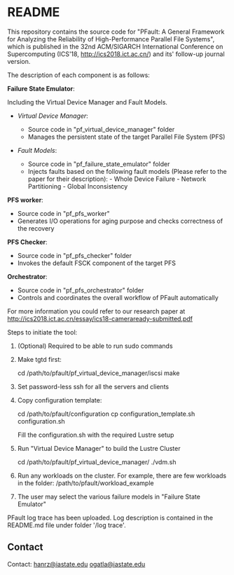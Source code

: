 # README #
This repository contains the source code for "PFault: A General Framework for Analyzing the 
Reliability of High-Performance Parallel File Systems", which is published in the 
32nd ACM/SIGARCH International Conference on Supercomputing (ICS'18, http://ics2018.ict.ac.cn/)
 and its' follow-up journal version.

The description of each component is as follows:

**Failure State Emulator**:

Including the Virtual Device Manager and Fault Models.

- *Virtual Device Manager*:
  - Source code in "pf_virtual_device_manager" folder
  - Manages the persistent state of the target Parallel File System (PFS)


- *Fault Models*:
  - Source code in "pf_failure_state_emulator" folder
  - Injects faults based on the following fault models (Please refer to the paper for their description):
        - Whole Device Failure
        - Network Partitioning
        - Global Inconsistency


**PFS worker**:
  - Source code in "pf_pfs_worker"
  - Generates I/O operations for aging purpose and checks correctness of the recovery

**PFS Checker**:
  - Source code in "pf_pfs_checker" folder
  - Invokes the default FSCK component of the target PFS
  
**Orchestrator**:
  - Source code in "pf_pfs_orchestrator" folder
  - Controls and coordinates the overall workflow of PFault automatically

For more information you could refer to our research paper 
at http://ics2018.ict.ac.cn/essay/ics18-cameraready-submitted.pdf


Steps to initiate the tool:

  1.  (Optional) Required to be able to run sudo commands

  2.  Make tgtd first:
 
      cd /path/to/pfault/pf_virtual_device_manager/iscsi
      make

  3.  Set password-less ssh for all the servers and clients
  
  4.  Copy configuration template:

      cd /path/to/pfault/configuration
      cp configuration_template.sh configuration.sh

      Fill the configuration.sh with the required Lustre setup

  5.  Run "Virtual Device Manager" to build the Lustre Cluster 

      cd /path/to/pfault/pf_virtual_device_manager/
      ./vdm.sh

  6.  Run any workloads on the cluster. For example, there are few workloads in the folder:
      /path/to/pfault/workload_example
  
  7.  The user may select the various failure models in "Failure State Emulator"

PFault log trace has been uploaded. Log description is contained in the README.md file under folder '/log trace'.

## Contact ##
Contact: hanrz@iastate.edu ogatla@iastate.edu 
